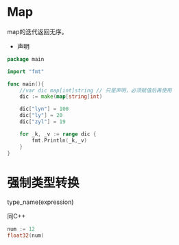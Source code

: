 # Map

map的迭代返回无序。  

* 声明

```go
package main

import "fmt"

func main(){
    //var dic map[int]string // 只是声明，必须赋值后再使用
    dic := make(map[string]int)

    dic["lyn"] = 100
    dic["ly"] = 20
    dic["zyl"] = 19

    for _k, _v := range dic	{
        fmt.Println(_k,_v)
    }
}
```

# 强制类型转换

type_name(expression)

同C++

```go
num := 12
float32(num)
```